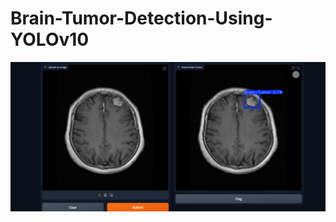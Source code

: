 # Brain-Tumor-Detection-Using-YOLOv10

![image alt](https://github.com/AmmarMohamed0/Brain-Tumor-Detection-Using-YOLOv10/blob/18229098f4f6d0ddf2390c1bc8fa885a019c4f48/Screenshot.png)
